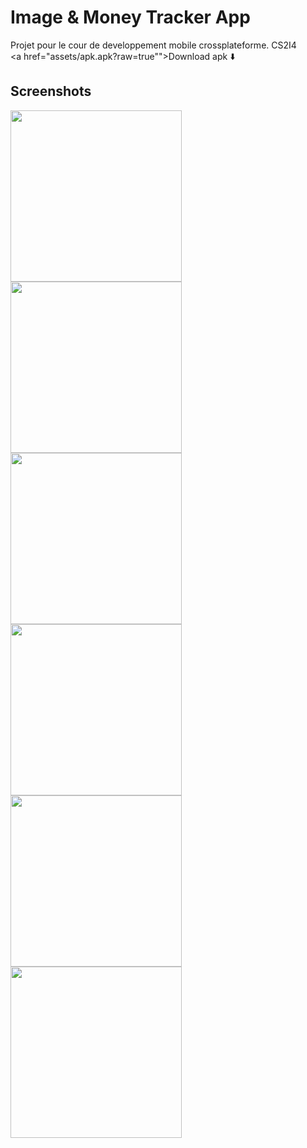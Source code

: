 # Image & Money Tracker App

Projet pour le cour de developpement mobile crossplateforme. CS2I4 <br>
<a href="assets/apk.apk?raw=true"">Download apk ⬇️</a>

## Screenshots
<img src="assets/1.jpg"
     alt="" width="274" heigth="483"
     style="float: left; margin-right: 10px;" />
<img src="assets/2.jpg"
     alt="" width="274" heigth="483"
     style="float: left; margin-right: 10px;" />
<img src="assets/3.jpg"
     alt="" width="274" heigth="483"
     style="float: left; margin-right: 10px;" />
<img src="assets/4.jpg"
     alt="" width="274" heigth="483"
     style="float: left; margin-right: 10px;" />
<img src="assets/5.jpg"
     alt="" width="274" heigth="483"
     style="float: left; margin-right: 10px;" />
<img src="assets/6.jpg"
     alt="" width="274" heigth="483"
     style="float: left; margin-right: 10px;" />                         
